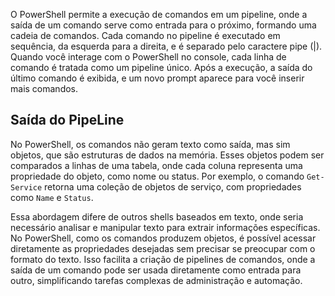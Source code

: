 O PowerShell permite a execução de comandos em um pipeline, onde a saída de um comando serve como entrada para o próximo, formando uma cadeia de comandos. Cada comando no pipeline é executado em sequência, da esquerda para a direita, e é separado pelo caractere pipe (|). Quando você interage com o PowerShell no console, cada linha de comando é tratada como um pipeline único. Após a execução, a saída do último comando é exibida, e um novo prompt aparece para você inserir mais comandos.

## Saída do PipeLine

No PowerShell, os comandos não geram texto como saída, mas sim objetos, que são estruturas de dados na memória. Esses objetos podem ser comparados a linhas de uma tabela, onde cada coluna representa uma propriedade do objeto, como nome ou status. Por exemplo, o comando `Get-Service` retorna uma coleção de objetos de serviço, com propriedades como `Name` e `Status`.

Essa abordagem difere de outros shells baseados em texto, onde seria necessário analisar e manipular texto para extrair informações específicas. No PowerShell, como os comandos produzem objetos, é possível acessar diretamente as propriedades desejadas sem precisar se preocupar com o formato do texto. Isso facilita a criação de pipelines de comandos, onde a saída de um comando pode ser usada diretamente como entrada para outro, simplificando tarefas complexas de administração e automação.